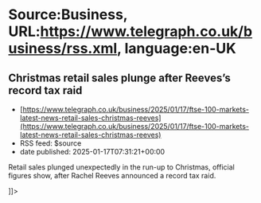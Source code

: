 # Source:Business, URL:https://www.telegraph.co.uk/business/rss.xml, language:en-UK

## Christmas retail sales plunge after Reeves’s record tax raid
 - [https://www.telegraph.co.uk/business/2025/01/17/ftse-100-markets-latest-news-retail-sales-christmas-reeves](https://www.telegraph.co.uk/business/2025/01/17/ftse-100-markets-latest-news-retail-sales-christmas-reeves)
 - RSS feed: $source
 - date published: 2025-01-17T07:31:21+00:00

<![CDATA[<p>Retail sales plunged unexpectedly in the run-up to Christmas, official figures show, after Rachel Reeves announced a record tax raid.</p>]]>


